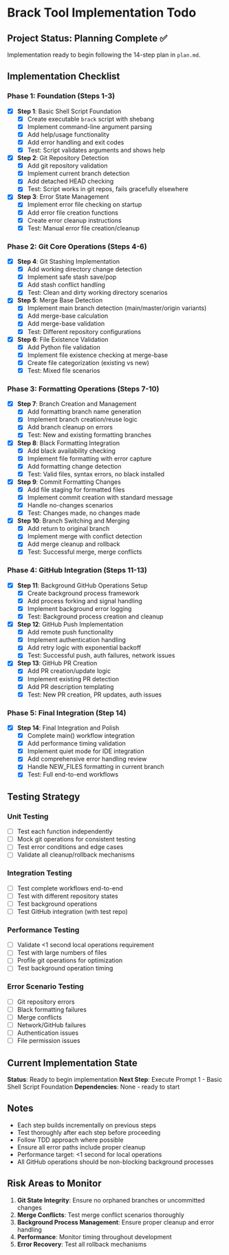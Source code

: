 # Brack Tool Implementation Todo

## Project Status: Planning Complete ✅

Implementation ready to begin following the 14-step plan in `plan.md`.

## Implementation Checklist

### Phase 1: Foundation (Steps 1-3)
- [x] **Step 1**: Basic Shell Script Foundation
  - [x] Create executable `brack` script with shebang
  - [x] Implement command-line argument parsing
  - [x] Add help/usage functionality
  - [x] Add error handling and exit codes
  - [x] Test: Script validates arguments and shows help

- [x] **Step 2**: Git Repository Detection
  - [x] Add git repository validation
  - [x] Implement current branch detection
  - [x] Add detached HEAD checking
  - [x] Test: Script works in git repos, fails gracefully elsewhere

- [x] **Step 3**: Error State Management
  - [x] Implement error file checking on startup
  - [x] Add error file creation functions
  - [x] Create error cleanup instructions
  - [x] Test: Manual error file creation/cleanup

### Phase 2: Git Core Operations (Steps 4-6)
- [x] **Step 4**: Git Stashing Implementation
  - [x] Add working directory change detection
  - [x] Implement safe stash save/pop
  - [x] Add stash conflict handling
  - [x] Test: Clean and dirty working directory scenarios

- [x] **Step 5**: Merge Base Detection
  - [x] Implement main branch detection (main/master/origin variants)
  - [x] Add merge-base calculation
  - [x] Add merge-base validation
  - [x] Test: Different repository configurations

- [x] **Step 6**: File Existence Validation
  - [x] Add Python file validation
  - [x] Implement file existence checking at merge-base
  - [x] Create file categorization (existing vs new)
  - [x] Test: Mixed file scenarios

### Phase 3: Formatting Operations (Steps 7-10)
- [x] **Step 7**: Branch Creation and Management
  - [x] Add formatting branch name generation
  - [x] Implement branch creation/reuse logic
  - [x] Add branch cleanup on errors
  - [x] Test: New and existing formatting branches

- [x] **Step 8**: Black Formatting Integration
  - [x] Add black availability checking
  - [x] Implement file formatting with error capture
  - [x] Add formatting change detection
  - [x] Test: Valid files, syntax errors, no black installed

- [x] **Step 9**: Commit Formatting Changes
  - [x] Add file staging for formatted files
  - [x] Implement commit creation with standard message
  - [x] Handle no-changes scenarios
  - [x] Test: Changes made, no changes made

- [x] **Step 10**: Branch Switching and Merging
  - [x] Add return to original branch
  - [x] Implement merge with conflict detection
  - [x] Add merge cleanup and rollback
  - [x] Test: Successful merge, merge conflicts

### Phase 4: GitHub Integration (Steps 11-13)
- [x] **Step 11**: Background GitHub Operations Setup
  - [x] Create background process framework
  - [x] Add process forking and signal handling
  - [x] Implement background error logging
  - [x] Test: Background process creation and cleanup

- [x] **Step 12**: GitHub Push Implementation
  - [x] Add remote push functionality
  - [x] Implement authentication handling
  - [x] Add retry logic with exponential backoff
  - [x] Test: Successful push, auth failures, network issues

- [x] **Step 13**: GitHub PR Creation
  - [x] Add PR creation/update logic
  - [x] Implement existing PR detection
  - [x] Add PR description templating
  - [x] Test: New PR creation, PR updates, auth issues

### Phase 5: Final Integration (Step 14)
- [x] **Step 14**: Final Integration and Polish
  - [x] Complete main() workflow integration
  - [x] Add performance timing validation
  - [x] Implement quiet mode for IDE integration
  - [x] Add comprehensive error handling review
  - [x] Handle NEW_FILES formatting in current branch
  - [x] Test: Full end-to-end workflows

## Testing Strategy

### Unit Testing
- [ ] Test each function independently
- [ ] Mock git operations for consistent testing
- [ ] Test error conditions and edge cases
- [ ] Validate all cleanup/rollback mechanisms

### Integration Testing
- [ ] Test complete workflows end-to-end
- [ ] Test with different repository states
- [ ] Test background operations
- [ ] Test GitHub integration (with test repo)

### Performance Testing
- [ ] Validate <1 second local operations requirement
- [ ] Test with large numbers of files
- [ ] Profile git operations for optimization
- [ ] Test background operation timing

### Error Scenario Testing
- [ ] Git repository errors
- [ ] Black formatting failures
- [ ] Merge conflicts
- [ ] Network/GitHub failures
- [ ] Authentication issues
- [ ] File permission issues

## Current Implementation State

**Status**: Ready to begin implementation
**Next Step**: Execute Prompt 1 - Basic Shell Script Foundation
**Dependencies**: None - ready to start

## Notes

- Each step builds incrementally on previous steps
- Test thoroughly after each step before proceeding
- Follow TDD approach where possible
- Ensure all error paths include proper cleanup
- Performance target: <1 second for local operations
- All GitHub operations should be non-blocking background processes

## Risk Areas to Monitor

1. **Git State Integrity**: Ensure no orphaned branches or uncommitted changes
2. **Merge Conflicts**: Test merge conflict scenarios thoroughly
3. **Background Process Management**: Ensure proper cleanup and error handling
4. **Performance**: Monitor timing throughout development
5. **Error Recovery**: Test all rollback mechanisms
